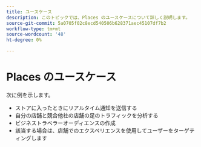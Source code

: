 ```yaml
---
title: ユースケース
description: このトピックでは、Places のユースケースについて詳しく説明します。
source-git-commit: 5a0705f02c8ecd540506b628371aec45107df7b2
workflow-type: tm+mt
source-wordcount: '48'
ht-degree: 0%

---
```



# Places のユースケース

次に例を示します。

* ストアに入ったときにリアルタイム通知を送信する
* 自分の店舗と競合他社の店舗の足のトラフィックを分析する
* ビジネストラベラーオーディエンスの作成
* 該当する場合は、店舗でのエクスペリエンスを使用してユーザーをターゲティングします
